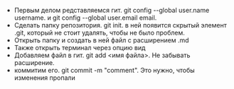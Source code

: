 * Первым делом редставляемся гит. git config --global user.name username. и git config --global user.email email. 
* Сделать папку репозитория. git init. в ней появится скрытый элемент .git, который не стоит удалять, чтобы не было проблем.
* Открыть папку и создать в ней файл с расширением .md
* Также открыть терминал через опцию вид
* Добавляем файл в гит. git add <имя файла>. Не забывать расширение.
* коммитим его. git commit -m "comment". Это нужно, чтобы изменения пропали